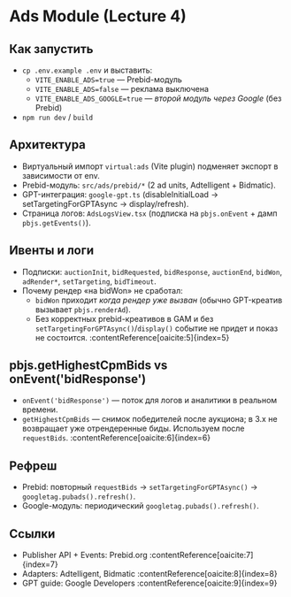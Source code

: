 # Ads Module (Lecture 4)

## Как запустить
- `cp .env.example .env` и выставить:
  - `VITE_ENABLE_ADS=true` — Prebid-модуль
  - `VITE_ENABLE_ADS=false` — реклама выключена
  - `VITE_ENABLE_ADS_GOOGLE=true` — *второй модуль через Google* (без Prebid)
- `npm run dev` / `build`

## Архитектура
- Виртуальный импорт `virtual:ads` (Vite plugin) подменяет экспорт в зависимости от env.
- Prebid-модуль: `src/ads/prebid/*` (2 ad units, Adtelligent + Bidmatic).
- GPT-интеграция: `google-gpt.ts` (disableInitialLoad → setTargetingForGPTAsync → display/refresh).
- Страница логов: `AdsLogsView.tsx` (подписка на `pbjs.onEvent` + дамп `pbjs.getEvents()`).

## Ивенты и логи
- Подписки: `auctionInit`, `bidRequested`, `bidResponse`, `auctionEnd`, `bidWon`, `adRender*`, `setTargeting`, `bidTimeout`.
- Почему рендер «на bidWon» не сработал:
  - `bidWon` приходит *когда рендер уже вызван* (обычно GPT-креатив вызывает `pbjs.renderAd`).
  - Без корректных prebid-креативов в GAM и без `setTargetingForGPTAsync()`/`display()` событие не придет и показ не состоится. :contentReference[oaicite:5]{index=5}

## pbjs.getHighestCpmBids vs onEvent('bidResponse')
- `onEvent('bidResponse')` — поток для логов и аналитики в реальном времени.
- `getHighestCpmBids` — снимок победителей после аукциона; в 3.x не возвращает уже отрендеренные биды. Используем после `requestBids`. :contentReference[oaicite:6]{index=6}

## Рефреш
- Prebid: повторный `requestBids` → `setTargetingForGPTAsync()` → `googletag.pubads().refresh()`.
- Google-модуль: периодический `googletag.pubads().refresh()`.

## Ссылки
- Publisher API + Events: Prebid.org :contentReference[oaicite:7]{index=7}  
- Adapters: Adtelligent, Bidmatic :contentReference[oaicite:8]{index=8}  
- GPT guide: Google Developers :contentReference[oaicite:9]{index=9}

